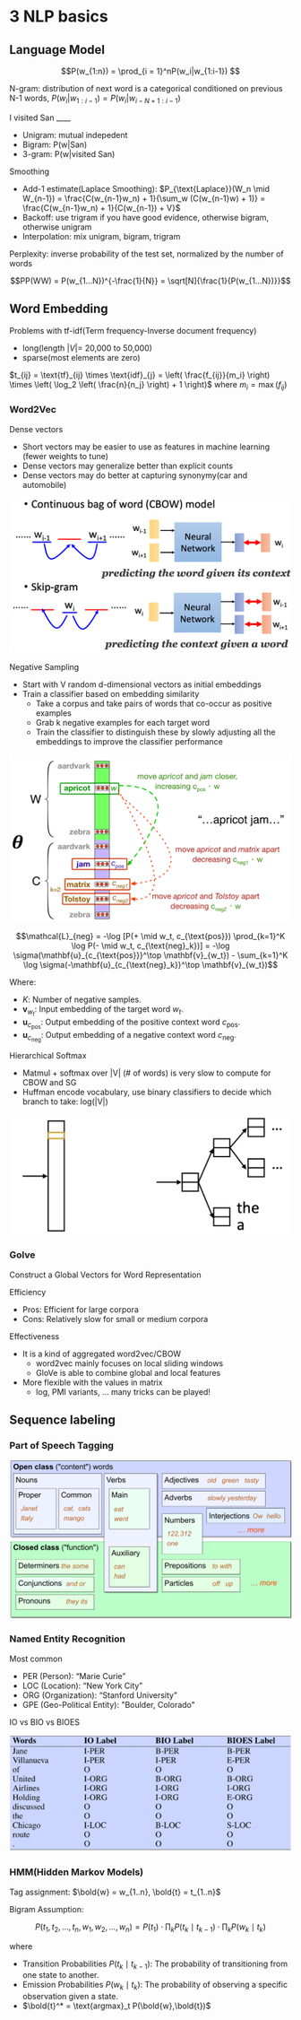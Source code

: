 # 3 NLP basics
## Language Model
$$P(w_{1:n}) = \prod_{i = 1}^nP(w_i|w_{1:i-1})
$$

N-gram: distribution of next word is a categorical conditioned on previous N-1 words, $P(w_i|w_{1:i-1}) = P(w_i|w_{i-N+1:i-1})$

I visited San ____

- Unigram: mutual indepedent
- Bigram: P(w|San) 
- 3-gram: P(w|visited San)

Smoothing
- Add-1 estimate(Laplace Smoothing): $P_{\text{Laplace}}(W_n \mid W_{n-1}) = \frac{C(w_{n-1}w_n) + 1}{\sum_w (C(w_{n-1}w) + 1)} = \frac{C(w_{n-1}w_n) + 1}{C(w_{n-1}) + V}$
- Backoff: use trigram if you have good evidence, otherwise bigram, otherwise unigram
- Interpolation: mix unigram, bigram, trigram

Perplexity: inverse probability of the test set, normalized by the number of words

$$PP(WW) = P(w_{1...N})^{-\frac{1}{N}} = \sqrt[N]{\frac{1}{P(w_{1...N})}}$$
## Word Embedding

Problems with tf-idf(Term frequency-Inverse document frequency)
- long(length $|V|$= 20,000 to 50,000)
- sparse(most elements are zero)

$t_{ij} = \text{tf}_{ij} \times \text{idf}_{j} = \left( \frac{f_{ij}}{m_i} \right) \times \left( \log_2 \left( \frac{n}{n_j} \right) + 1 \right)$ where $m_i = \max(f_{ij})$

### Word2Vec

Dense vectors
- Short vectors may be easier to use as features in machine learning (fewer weights to tune)
- Dense vectors may generalize better than explicit counts
- Dense vectors may do better at capturing synonymy(car and automobile)

![20230612204858](https://raw.githubusercontent.com/zxc2012/image/main/20230612204858.png)

Negative Sampling
- Start with V random d-dimensional vectors as initial embeddings
- Train a classifier based on embedding similarity
    - Take a corpus and take pairs of words that co-occur as positive examples
    - Grab k negative examples for each target word
    - Train the classifier to distinguish these by slowly adjusting all the embeddings to improve the classifier performance

![20241118170336](https://raw.githubusercontent.com/zxc2012/image/main/20241118170336.png)


$$\mathcal{L}_{neg} = -\log [P(+ \mid w_t, c_{\text{pos}}) \prod_{k=1}^K \log P(- \mid w_t, c_{\text{neg}_k})] = -\log \sigma(\mathbf{u}_{c_{\text{pos}}}^\top \mathbf{v}_{w_t}) - \sum_{k=1}^K \log \sigma(-\mathbf{u}_{c_{\text{neg}_k}}^\top \mathbf{v}_{w_t})$$

Where:
- $K$: Number of negative samples.
- $\mathbf{v}_{w_t}$: Input embedding of the target word $w_t$.
- $\mathbf{u}_{c_{\text{pos}}}$: Output embedding of the positive context word $c_{\text{pos}}$.
- $\mathbf{u}_{c_{\text{neg}}}$: Output embedding of a negative context word $c_{\text{neg}}$.

Hierarchical Softmax

- Matmul + softmax over |V| (# of words) is very slow to compute for CBOW and SG
- Huffman encode vocabulary, use binary classifiers	to decide which branch to take: log(|V|)

![20230613113255](https://raw.githubusercontent.com/zxc2012/image/main/20230613113255.png)

### Golve

Construct a Global Vectors for Word Representation

Efficiency

- Pros: Efficient for large corpora
- Cons: Relatively slow for small or medium corpora

Effectiveness

- It is a kind of aggregated word2vec/CBOW
    - word2vec mainly focuses on local sliding windows
    - GloVe is able to combine global and local features
- More flexible with the values in matrix
    - log, PMI variants, ... many tricks can be played!

## Sequence labeling
### Part of Speech Tagging

![20241118182443](https://raw.githubusercontent.com/zxc2012/image/main/20241118182443.png)

### Named Entity Recognition

Most common
- PER (Person): “Marie Curie”
- LOC (Location): “New York City”
- ORG (Organization): “Stanford University”
- GPE (Geo-Political Entity): "Boulder, Colorado"

IO vs BIO vs BIOES

![20241118182657](https://raw.githubusercontent.com/zxc2012/image/main/20241118182657.png)

### HMM(Hidden Markov Models)

Tag assignment: $\bold{w} = w_{1..n}, \bold{t} = t_{1..n}$

Bigram Assumption:

$$P(t_1, t_2, ..., t_n, w_1, w_2, ..., w_n) = P(t_1) \cdot \prod_{k} P(t_k \mid t_{k-1}) \cdot \prod_{k} P(w_k \mid t_k)
$$

where
- Transition Probabilities $P(t_k \mid t_{k-1})$: The probability of transitioning from one state to another.
- Emission Probabilities $P(w_k \mid t_k)$: The probability of observing a specific observation given a state.
- $\bold{t}^* = \text{argmax}_t P(\bold{w},\bold{t})$